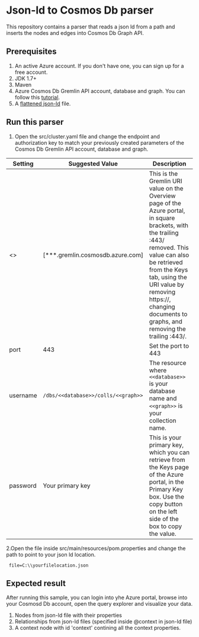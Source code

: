 # Json-ld to Cosmos Db parser
This repository contains a parser that reads a json ld from a path and inserts the nodes and edges into Cosmos Db Graph API.

## Prerequisites
1. An active Azure account. If you don't have one, you can sign up for a free account. 
2. JDK 1.7+
3. Maven
4. Azure Cosmos Db Gremlin API account, database and graph. You can follow this [tutorial](https://docs.microsoft.com/en-us/azure/cosmos-db/create-graph-dotnet).
5. A [flattened json-ld](https://www.w3.org/TR/json-ld11/#flattened-document-form) file.

## Run this parser
1. Open the src/cluster.yaml file and change the endpoint and authorization key to match your previously created parameters of the Cosmos Db Gremlin API account, database and graph.

| Setting | Suggested Value | Description |
| ------- | --------------- | ----------- |
| <<host>> | [***.gremlin.cosmosdb.azure.com] | This is the Gremlin URI value on the Overview page of the Azure portal, in square brackets, with the trailing :443/ removed.  This value can also be retrieved from the Keys tab, using the URI value by removing https://, changing documents to graphs, and removing the trailing :443/. |
| port | 443 | Set the port to 443 |
| username | `/dbs/<<database>>/colls/<<graph>>` | The resource where `<<database>>` is your database name and `<<graph>>` is your collection name. |
| password | Your primary key | This is your primary key, which you can retrieve from the Keys page of the Azure portal, in the Primary Key box. Use the copy button on the left side of the box to copy the value. |

2.Open the file inside  src/main/resources/pom.properties and change the path to point to your json ld location.
```
 file=C:\\yourfilelocation.json
```

## Expected result
After running this sample, you can login into yhe Azure portal, browse into your Cosmosd Db account, open the query explorer and visualize your data.
1. Nodes from json-ld file with their properties
2. Relationships from json-ld files (specified inside @context in json-ld file)
3. A context node with id 'context' contining all the context properties.
